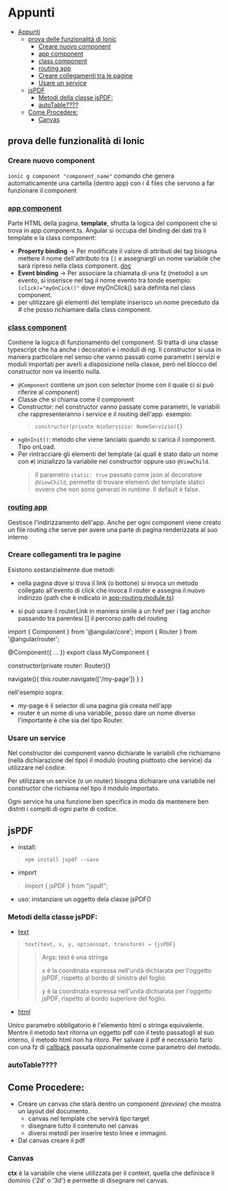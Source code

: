 # Appunti

- [Appunti](#appunti)
  - [prova delle funzionalità di Ionic](#prova-delle-funzionalità-di-ionic)
    - [Creare nuovo component](#creare-nuovo-component)
    - [app component](#app-component)
    - [class component](#class-component)
    - [routing app](#routing-app)
    - [Creare collegamenti tra le pagine](#creare-collegamenti-tra-le-pagine)
    - [Usare un service](#usare-un-service)
  - [jsPDF](#jspdf)
    - [Metodi della classe jsPDF:](#metodi-della-classe-jspdf)
    - [autoTable????](#autotable)
  - [Come Procedere:](#come-procedere)
    - [Canvas](#canvas)


## prova delle funzionalità di Ionic

### Creare nuovo component

`ionic g component "component_name"`
comando che genera automaticamente una cartella (dentro app) con i 4 files che servono a far funzionare il component

### [app component](test-app/src/app/home/home.page.html)

Parte HTML della pagina, **template**, sfrutta la logica del component che si trova in app.component.ts.
Angular si occupa del binding dei dati tra il template e la class component:
- **Property binding** -> Per modificate il valore di attributi dei tag bisogna mettere il nome dell'attributo tra `[]` e assegnargli un nome variabile che sarà ripreso nella class component. [doc](https://angular.io/guide/property-binding)
- **Event binding** -> Per associare la chiamata di una fz (metodo) a un evento, si inserisce nel tag il nome evento tra tonde esempio: `(click)="myOnCick()"` dove myOnClick() sarà definita nel class component.
- per utilizzare gli elementi del template inserisco un nome preceduto da # che posso richiamare dalla class component.

### [class component](test-app/src/app/home/home.page.ts)

Contiene la logica di funzionamento del component.
Si tratta di una classe typescript che ha anche i decoratori e i moduli di ng.
Il constructor si usa in maniera particolare nel senso che vanno passati come parametri i servizi e moduli importati per averli a disposizione nella classe, però nel blocco del constructor non va inserito nulla.

- `@Component` contiene un json con selector (nome con il quale ci si può riferire al component)
- Classe che si chiama come il component
- Constructor: nel constructor vanno passate come parametri, le variabili che rappresenteranno i service e il routing dell'app. esempio:
  >`constructor(private mioServizio: NomeServizio){}`
- `ngOnInit()`: metodo che viene lanciato quando si carica il component. Tipo onLoad.
- Per rintracciare gli elementi del template (ai quali è stato dato un nome con `#`) inizializzo la variabile nel constructor oppure uso `@ViewChild`. 
  >Il parametro `static: true` passato come json al decoratore `@ViewChild`, permette di trovare elementi del template statici ovvero che non sono generati in runtime. Il default è false.



### [routing app](test-app/src/app/app-routing.module.ts)

Gestisce l'indirizzamento dell'app. Anche per ogni component viene creato un file routing che serve per avere una parte di pagina renderizzata al suo interno

### Creare collegamenti tra le pagine

Esistono sostanzialmente due metodi:
- nella pagina dove si trova il link (o bottone) si invoca un metodo collegato all'evento di click che invoca il router e assegna il nuovo indirizzo (path che è indicato in [app-routing.module.ts](./test-app/src/app/app-routing.module.ts))

- si può usare il routerLink in maniera simile a un href per i tag anchor passando tra parentesi [] il percorso path del routing

<xml>
import { Component } from '@angular/core';
import { Router } from '@angular/router';

@Component({
  ...
})
export class MyComponent {

  constructor(private router: Router){}

  navigate(){
    this.router.navigate(['/my-page'])
  }
}
</xml>

nell'esempio sopra:
- my-page è il selector di una pagina già creata nell'app
- router è un nome di una variabile, posso dare un nome diverso l'importante è che sia del tipo Router.

### Usare un service

Nel constructor dei component vanno dichiarate le variabili che richiamano (nella dichiarazione del tipo) il modulo (routing piuttosto che service) da utilizzare nel codice.

Per utilizzare un service (o un router) bisogna dichiarare una variabile nel constructor che richiama nel tipo il modulo importato.

Ogni service ha una funzione ben specifica in modo da mantenere ben distnti i compiti di ogni parte di codice.


## jsPDF 

- install:
>`npm install jspdf --save`

- import 
>import { jsPDF } from "jspdf";

- uso: instanziare un oggetto dela classe jsPDF()

### Metodi della classe jsPDF:
- [text](https://artskydj.github.io/jsPDF/docs/jsPDF.html#text) 
 >`text(text, x, y, optionsopt, transform) → {jsPDF}` 
 >>Args:
 >>text è una stringa
 >>
 >> x è la coordinata espressa nell'unità dichiarata per l'oggetto jsPDF, rispetto al bordo di sinistra del foglio.
 >>
 >> y è la coordinata espressa nell'unità dichiarata per l'oggetto jsPDF, rispetto al bordo superiore del foglio.

- [html](https://artskydj.github.io/jsPDF/docs/module-html.html#~html)

Unico parametro obbligatorio è l'elemento html o stringa equivalente.
Mentre il metodo text ritorna un oggetto pdf con il testo passatogli al suo interno, il metodo html non ha ritoro. 
Per salvare il pdf è necessario farlo con una fz di [callback](https://en.wikipedia.org/wiki/Callback_(computer_programming)#JavaScript) passata opzionalmente come parametro del metodo.


### autoTable????

## Come Procedere:

- Creare un canvas che starà dentro un component *(preview)* che mostra un layout del documento.
  - canvas nel template che servirà tipo target
  - disegnare tutto il contenuto nel canvas
  - diversi metodi per inserire testo linee e immagini.
- Dal canvas creare il pdf

### Canvas
**ctx** è la variabile che viene utilizzata per il context, quella che definisce il dominio ('2d' o '3d') e permette di disegnare nel canvas.

